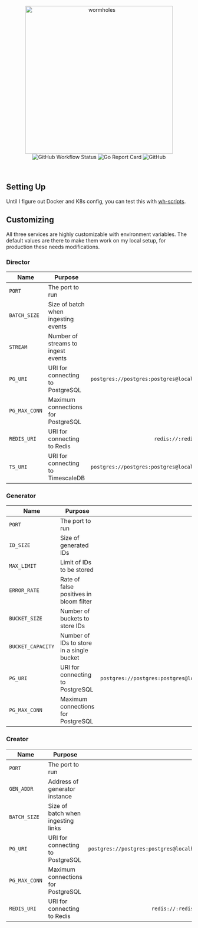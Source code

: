 <p align='center'>
  <img width="400" alt="wormholes" src="https://user-images.githubusercontent.com/4941333/133881817-fa6a13d2-2198-445c-b98e-7754a44d2c23.png" /><br />
  <img alt="GitHub Workflow Status" src="https://img.shields.io/github/workflow/status/mohitsinghs/wormholes/docker?logo=github&style=flat-square">
  <img alt="Go Report Card" src="https://goreportcard.com/badge/github.com/mohitsinghs/wormholes?style=flat-square">
<img alt="GitHub" src="https://img.shields.io/github/license/mohitsinghs/wormholes?logo=gnu&style=flat-square">
</p>
<br />

## Setting Up

Until I figure out Docker and K8s config, you can test this with [wh-scripts](https://github.com/mohitsinghs/wh-scripts).

## Customizing

All three services are highly customizable with environment variables. The default values are there to make them work on my local setup, for production these needs modifications.

### Director

| Name          | Purpose                             |                                                Default |
| ------------- | ----------------------------------- | -----------------------------------------------------: |
| `PORT`        | The port to run                     |                                                 `5000` |
| `BATCH_SIZE`  | Size of batch when ingesting events |                                                `10000` |
| `STREAM`      | Number of streams to ingest events  |                                                    `8` |
| `PG_URI`      | URI for connecting to PostgreSQL    | `postgres://postgres:postgres@localhost:5432/postgres` |
| `PG_MAX_CONN` | Maximum connections for PostgreSQL  |                                                 `5000` |
| `REDIS_URI`   | URI for connecting to Redis         |                      `redis://:redis@localhost:6379/0` |
| `TS_URI`      | URI for connecting to TimescaleDB   | `postgres://postgres:postgres@localhost:5433/postgres` |

### Generator

| Name              | Purpose                                   |                                                Default |
| ----------------- | ----------------------------------------- | -----------------------------------------------------: |
| `PORT`            | The port to run                           |                                                 `5001` |
| `ID_SIZE`         | Size of generated IDs                     |                                                    `7` |
| `MAX_LIMIT`       | Limit of IDs to be stored                 |                                              `1000000` |
| `ERROR_RATE`      | Rate of false positives in bloom filter   |                                            `0.0000001` |
| `BUCKET_SIZE`     | Number of buckets to store IDs            |                                                   `8 ` |
| `BUCKET_CAPACITY` | Number of IDs to store in a single bucket |                                              `100000 ` |
| `PG_URI`          | URI for connecting to PostgreSQL          | `postgres://postgres:postgres@localhost:5432/postgres` |
| `PG_MAX_CONN`     | Maximum connections for PostgreSQL        |                                                 `5000` |

### Creator

| Name          | Purpose                            |                                                Default |
| ------------- | ---------------------------------- | -----------------------------------------------------: |
| `PORT`        | The port to run                    |                                                 `5002` |
| `GEN_ADDR`    | Address of generator instance      |                                       `localhost:5001` |
| `BATCH_SIZE`  | Size of batch when ingesting links |                                                `10000` |
| `PG_URI`      | URI for connecting to PostgreSQL   | `postgres://postgres:postgres@localhost:5432/postgres` |
| `PG_MAX_CONN` | Maximum connections for PostgreSQL |                                                 `5000` |
| `REDIS_URI`   | URI for connecting to Redis        |                      `redis://:redis@localhost:6379/0` |
